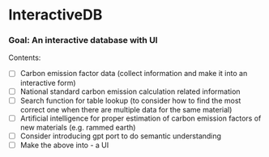 # InteractiveDB

### Goal: An interactive database with UI

Contents:

- [ ] Carbon emission factor data (collect information and make it into an interactive form)
- [ ] National standard carbon emission calculation related information
- [ ] Search function for table lookup (to consider how to find the most correct one when there are multiple data for the same material)
- [ ] Artificial intelligence for proper estimation of carbon emission factors of new materials (e.g. rammed earth)
- [ ] Consider introducing gpt port to do semantic understanding
- [ ] Make the above into - a UI
